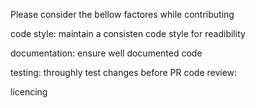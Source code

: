 Please consider the bellow factores while contributing 

code style: 
maintain a consisten code style for readibility 

documentation: 
ensure well documented code 

testing:
throughly test changes before PR
code review:

licencing
